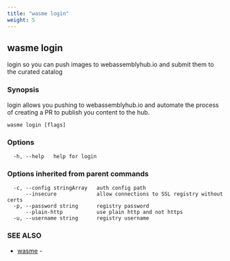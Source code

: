 ```yaml
---
title: "wasme login"
weight: 5
---
```

## wasme login

login so you can push images to webassemblyhub.io and submit them to the curated catalog

### Synopsis

login allows you pushing to webassemblyhub.io and automate the process of 
		creating a PR to publish you content to the hub.


```
wasme login [flags]
```

### Options

```
  -h, --help   help for login
```

### Options inherited from parent commands

```
  -c, --config stringArray   auth config path
      --insecure             allow connections to SSL registry without certs
  -p, --password string      registry password
      --plain-http           use plain http and not https
  -u, --username string      registry username
```

### SEE ALSO

* [wasme](../wasme)	 - 

